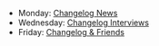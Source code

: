- Monday: [Changelog News](https://changelog.com/news)
- Wednesday: [Changelog Interviews](https://changelog.com/interviews)
- Friday: [Changelog & Friends](https://changelog.com/friends)